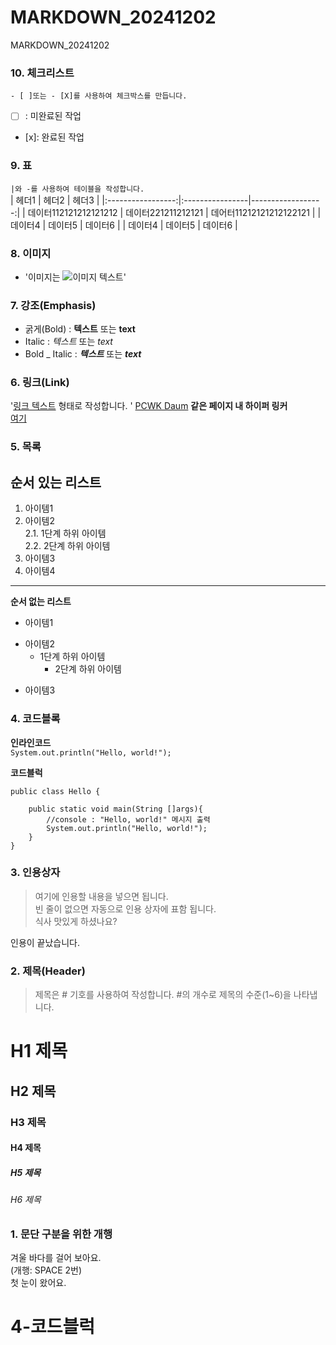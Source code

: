 # MARKDOWN_20241202
MARKDOWN_20241202

### 10. 체크리스트
`- [ ]또는 - [X]를 사용하여 체크박스를 만듭니다.`  
- [ ] : 미완료된 작업  
- [x]: 완료된 작업

### 9. 표
`|와 -를 사용하여 테이블을 작성합니다.`  
| 헤더1 | 헤더2 | 헤더3 |
|:-----------------:|:----------------|------------------:|
| 데이터112121212121212 | 데이터221211212121 | 데어터11212121212122121 |
| 데이터4 | 데이터5 | 데이터6 |
| 데이터4 | 데이터5 | 데이터6 |

### 8. 이미지
- '이미지는 ![이미지 텍스트](이미지URL)'

### 7. 강조(Emphasis)
- 굵게(Bold) : **텍스트** 또는 __text__
- Italic : *텍스트* 또는 _text_
- Bold _ Italic : ***텍스트*** 또는 ___text___

### 6. 링크(Link)
'[링크 텍스트](URL) 형태로 작성합니다. '
[PCWK Daum](https://cafe.daum.net/pcwk)
**같은 페이지 내 하이퍼 링커**  
[여기](#4-코드블럭)  


### 5. 목록

**순서 있는 리스트**
---
1. 아이템1
2. 아이템2  
    2.1. 1단계 하위 아이템  
    2.2. 2단계 하위 아이템
9. 아이템3  
9. 아이템4
***

**순서 없는 리스트**
- 아이템1
+ 아이템2
  - 1단계 하위 아이템  
     * 2단계 하위 아이템
* 아이템3
  
### 4. 코드블록
**인라인코드**  
`System.out.println("Hello, world!");`

**코드블럭**
```
public class Hello {
	
	public static void main(String []args){
		//console : "Hello, world!" 메시지 출력
		System.out.println("Hello, world!");
	}
}
```

### 3. 인용상자
>여기에 인용할 내용을 넣으면 됩니다.   
>빈 줄이 없으면 자동으로 인용 상자에 표함 됩니다.  
식사 맛있게 하셨나요?

인용이 끝났습니다. 

### 2. 제목(Header)
>제목은 # 기호를 사용하여 작성합니다. #의 개수로 제목의 수준(1~6)을 나타냅니다.

# H1 제목
## H2 제목
### H3 제목
#### H4 제목
##### H5 제목
###### H6 제목

### 1. 문단 구분을 위한 개행
겨울 바다를 걸어 보아요.  
(개행: SPACE 2번)  
첫 눈이 왔어요.  
# 4-코드블럭


